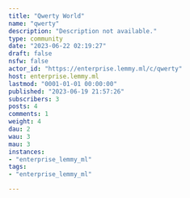 ```yaml
---
title: "Qwerty World" 
name: "qwerty"
description: "Description not available."
type: community
date: "2023-06-22 02:19:27"
draft: false
nsfw: false
actor_id: "https://enterprise.lemmy.ml/c/qwerty"
host: enterprise.lemmy.ml
lastmod: "0001-01-01 00:00:00"
published: "2023-06-19 21:57:26"
subscribers: 3
posts: 4
comments: 1
weight: 4
dau: 2
wau: 3
mau: 3
instances:
- "enterprise_lemmy_ml"
tags: 
- "enterprise_lemmy_ml"

---
```

